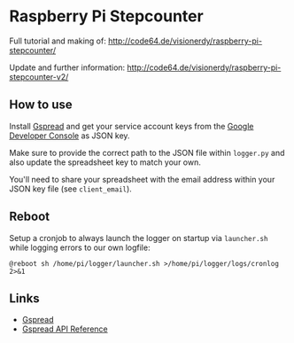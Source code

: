 Raspberry Pi Stepcounter
====

Full tutorial and making of: http://code64.de/visionerdy/raspberry-pi-stepcounter/

Update and further information: http://code64.de/visionerdy/raspberry-pi-stepcounter-v2/


How to use
-----------

Install [Gspread](https://github.com/burnash/gspread) and get your service account keys from the [Google Developer Console](https://console.developers.google.com/) as JSON key. 

Make sure to provide the correct path to the JSON file within `logger.py` and also update the spreadsheet key to match your own.

You'll need to share your spreadsheet with the email address within your JSON key file (see `client_email`).


Reboot
-----------

Setup a cronjob to always launch the logger on startup via `launcher.sh` while logging errors to our own logfile:

```
@reboot sh /home/pi/logger/launcher.sh >/home/pi/logger/logs/cronlog 2>&1
```


Links
-----------

- [Gspread](https://github.com/burnash/gspread)
- [Gspread API Reference](http://gspread.readthedocs.org/en/latest/)